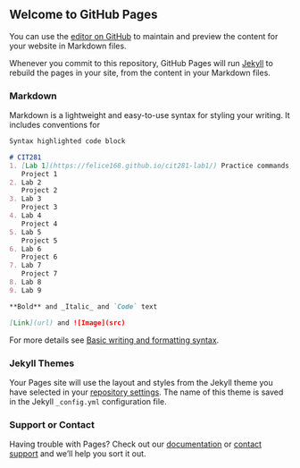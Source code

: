 ## Welcome to GitHub Pages

You can use the [editor on GitHub](https://github.com/felice168/felice168.github.io/edit/main/README.md) to maintain and preview the content for your website in Markdown files.

Whenever you commit to this repository, GitHub Pages will run [Jekyll](https://jekyllrb.com/) to rebuild the pages in your site, from the content in your Markdown files.

### Markdown

Markdown is a lightweight and easy-to-use syntax for styling your writing. It includes conventions for

```markdown
Syntax highlighted code block

# CIT281 
1. [Lab 1](https://felice168.github.io/cit281-lab1/) Practice commands, shortcuts, software tools, and Node.js
   Project 1
2. Lab 2
   Project 2 
3. Lab 3
   Project 3
4. Lab 4
   Project 4
5. Lab 5 
   Project 5
6. Lab 6 
   Project 6
7. Lab 7 
   Project 7
8. Lab 8 
9. Lab 9 

**Bold** and _Italic_ and `Code` text

[Link](url) and ![Image](src)
```

For more details see [Basic writing and formatting syntax](https://docs.github.com/en/github/writing-on-github/getting-started-with-writing-and-formatting-on-github/basic-writing-and-formatting-syntax).

### Jekyll Themes

Your Pages site will use the layout and styles from the Jekyll theme you have selected in your [repository settings](https://github.com/felice168/felice168.github.io/settings/pages). The name of this theme is saved in the Jekyll `_config.yml` configuration file.

### Support or Contact

Having trouble with Pages? Check out our [documentation](https://docs.github.com/categories/github-pages-basics/) or [contact support](https://support.github.com/contact) and we’ll help you sort it out.
